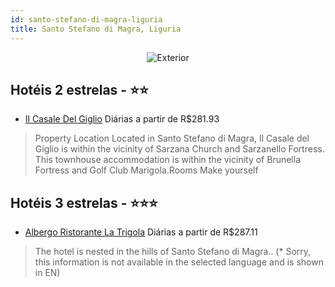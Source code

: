 ```yaml
---
id: santo-stefano-di-magra-liguria
title: Santo Stefano di Magra, Liguria
---
```


<center><img src="http://images.gta-travel.com/HH/Images/I/QLP/QLP-92-1.jpg" alt="Exterior" /></center>


## Hotéis 2 estrelas - ⭐️⭐️

-    [Il Casale Del Giglio](https://www.hurb.com/hoteis/santo-stefano-di-magra/il-casale-del-giglio-JNP-JP127952?cmp=18055) Diárias a partir de R$281.93
   > Property Location Located in Santo Stefano di Magra, Il Casale del Giglio is within the vicinity of Sarzana Church and Sarzanello Fortress. This townhouse accommodation is within the vicinity of Brunella Fortress and Golf Club Marigola.Rooms Make yourself

## Hotéis 3 estrelas - ⭐️⭐️⭐️

-    [Albergo Ristorante La Trigola](https://www.hurb.com/hoteis/santo-stefano-di-magra/albergo-ristorante-la-trigola-JNP-JP719651?cmp=18055) Diárias a partir de R$287.11
   > The hotel is nested in the hills of Santo Stefano di Magra.. (* Sorry, this information is not available in the selected language and is shown in EN) 
